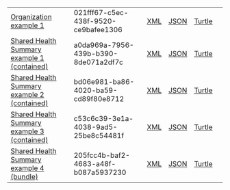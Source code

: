 <table class="list" width="100%">
            <tr>
                <td><a href="Organization-021fff67-c5ec-438f-9520-ce9bafee1306.html">Organization example 1</a></td>
                <td>021fff67-c5ec-438f-9520-ce9bafee1306</td>
                <td><a href="Organization-021fff67-c5ec-438f-9520-ce9bafee1306.xml.html">XML</a></td>
                <td><a href="Organization-021fff67-c5ec-438f-9520-ce9bafee1306.json.html">JSON</a></td>
                <td><a href="Organization-021fff67-c5ec-438f-9520-ce9bafee1306.ttl.html">Turtle</a></td>
                <td></td>
            </tr>
            <tr>
                <td><a href="Composition-a0da969a-7956-439b-b390-8de071a2df7c.html">Shared Health Summary example 1 (contained)</a></td>
                <td>a0da969a-7956-439b-b390-8de071a2df7c</td>
                <td><a href="Composition-a0da969a-7956-439b-b390-8de071a2df7c.xml.html">XML</a></td>
                <td><a href="Composition-a0da969a-7956-439b-b390-8de071a2df7c.json.html">JSON</a></td>
                <td><a href="Composition-a0da969a-7956-439b-b390-8de071a2df7c.ttl.html">Turtle</a></td>
                <td></td>
            </tr>
            <tr>
                <td><a href="Composition-bd06e981-ba86-4020-ba59-cd89f80e8712.html">Shared Health Summary example 2 (contained)</a></td>
                <td>bd06e981-ba86-4020-ba59-cd89f80e8712</td>
                <td><a href="Composition-bd06e981-ba86-4020-ba59-cd89f80e8712.xml.html">XML</a></td>
                <td><a href="Composition-bd06e981-ba86-4020-ba59-cd89f80e8712.json.html">JSON</a></td>
                <td><a href="Composition-bd06e981-ba86-4020-ba59-cd89f80e8712.ttl.html">Turtle</a></td>
                <td></td>
            </tr>
            <tr>
                <td><a href="Composition-c53c6c39-3e1a-4038-9ad5-25be8c54481f.html">Shared Health Summary example 3 (contained)</a></td>
                <td>c53c6c39-3e1a-4038-9ad5-25be8c54481f</td>
                <td><a href="Composition-c53c6c39-3e1a-4038-9ad5-25be8c54481f.xml.html">XML</a></td>
                <td><a href="Composition-c53c6c39-3e1a-4038-9ad5-25be8c54481f.json.html">JSON</a></td>
                <td><a href="Composition-c53c6c39-3e1a-4038-9ad5-25be8c54481f.ttl.html">Turtle</a></td>
                <td></td>
            </tr>
            <tr>
                <td><a href="Bundle-205fcc4b-baf2-4683-a48f-b087a5937230.html">Shared Health Summary example 4 (bundle)</a></td>
                <td>205fcc4b-baf2-4683-a48f-b087a5937230</td>
                <td><a href="Bundle-205fcc4b-baf2-4683-a48f-b087a5937230.xml.html">XML</a></td>
                <td><a href="Bundle-205fcc4b-baf2-4683-a48f-b087a5937230.json.html">JSON</a></td>
                <td><a href="Bundle-205fcc4b-baf2-4683-a48f-b087a5937230.ttl.html">Turtle</a></td>
                <td></td>
            </tr>
  </table>